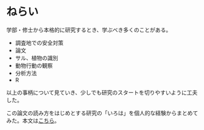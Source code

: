 # ねらい
学部・修士から本格的に研究するとき、学ぶべき多くのことがある。


- 調査地での安全対策
- 論文
- サル、植物の識別
- 動物行動の観察
- 分析方法
- R

以上の事柄について見ていき、少しでも研究のスタートを切りやすいように工夫した。

この論文の読み方をはじめとする研究の「いろは」を個人的な経験からまとめてみた。本文は[こちら](https://tabutan.github.io/study_method/)。
